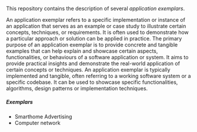This repository contains the description of several *application exemplars*. 

An application exemplar refers to a specific implementation or instance of an application that serves as an example or case study to illustrate certain concepts, techniques, or requirements. It is often used to demonstrate how a particular approach or solution can be applied in practice. The primary purpose of an application exemplar is to provide concrete and tangible examples that can help explain and showcase certain aspects, functionalities, or behaviours of a software application or system. It aims to provide practical insights and demonstrate the real-world application of certain concepts or techniques. An application exemplar is typically implemented and tangible, often referring to a working software system or a specific codebase. It can be used to showcase specific functionalities, algorithms, design patterns or implementation techniques.

##### Exemplars
- Smarthome Advertising
- Computer network
